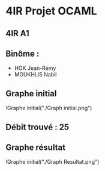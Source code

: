 


# 4IR Projet OCAML
## 4IR A1
## Binôme : 
  * HOK Jean-Rémy  
  * MOUKHLIS Nabil

## Graphe initial 
!Graphe initial("./Graph initial.png")
## Débit trouvé : 25
## Graphe résultat
!Graphe initial("./Graph Resultat.png")
